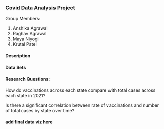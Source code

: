 ### Covid Data Analysis Project

Group Members:
1. Anshika Agrawal
2. Raghav Agrawal
3. Maya Niyogi
4. Krutal Patel

#### Description


#### Data Sets



#### Research Questions:
How do vaccinations across each state compare with total cases across each state in 2021?

Is there a significant correlation between rate of vaccinations and number of total cases by state over time?


#### add final data viz here
